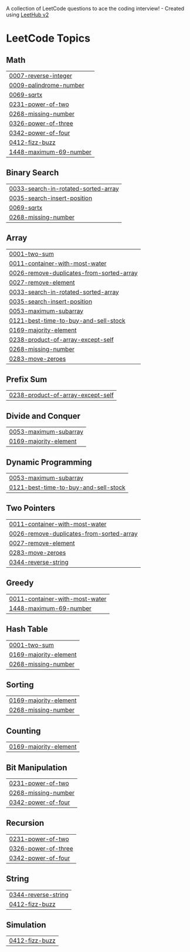 A collection of LeetCode questions to ace the coding interview! - Created using [LeetHub v2](https://github.com/arunbhardwaj/LeetHub-2.0)
<!---LeetCode Topics Start-->
# LeetCode Topics
## Math
|  |
| ------- |
| [0007-reverse-integer](https://github.com/Dishu1871/Leetcode/tree/master/0007-reverse-integer) |
| [0009-palindrome-number](https://github.com/Dishu1871/Leetcode/tree/master/0009-palindrome-number) |
| [0069-sqrtx](https://github.com/Dishu1871/Leetcode/tree/master/0069-sqrtx) |
| [0231-power-of-two](https://github.com/Dishu1871/Leetcode/tree/master/0231-power-of-two) |
| [0268-missing-number](https://github.com/Dishu1871/Leetcode/tree/master/0268-missing-number) |
| [0326-power-of-three](https://github.com/Dishu1871/Leetcode/tree/master/0326-power-of-three) |
| [0342-power-of-four](https://github.com/Dishu1871/Leetcode/tree/master/0342-power-of-four) |
| [0412-fizz-buzz](https://github.com/Dishu1871/Leetcode/tree/master/0412-fizz-buzz) |
| [1448-maximum-69-number](https://github.com/Dishu1871/Leetcode/tree/master/1448-maximum-69-number) |
## Binary Search
|  |
| ------- |
| [0033-search-in-rotated-sorted-array](https://github.com/Dishu1871/Leetcode/tree/master/0033-search-in-rotated-sorted-array) |
| [0035-search-insert-position](https://github.com/Dishu1871/Leetcode/tree/master/0035-search-insert-position) |
| [0069-sqrtx](https://github.com/Dishu1871/Leetcode/tree/master/0069-sqrtx) |
| [0268-missing-number](https://github.com/Dishu1871/Leetcode/tree/master/0268-missing-number) |
## Array
|  |
| ------- |
| [0001-two-sum](https://github.com/Dishu1871/Leetcode/tree/master/0001-two-sum) |
| [0011-container-with-most-water](https://github.com/Dishu1871/Leetcode/tree/master/0011-container-with-most-water) |
| [0026-remove-duplicates-from-sorted-array](https://github.com/Dishu1871/Leetcode/tree/master/0026-remove-duplicates-from-sorted-array) |
| [0027-remove-element](https://github.com/Dishu1871/Leetcode/tree/master/0027-remove-element) |
| [0033-search-in-rotated-sorted-array](https://github.com/Dishu1871/Leetcode/tree/master/0033-search-in-rotated-sorted-array) |
| [0035-search-insert-position](https://github.com/Dishu1871/Leetcode/tree/master/0035-search-insert-position) |
| [0053-maximum-subarray](https://github.com/Dishu1871/Leetcode/tree/master/0053-maximum-subarray) |
| [0121-best-time-to-buy-and-sell-stock](https://github.com/Dishu1871/Leetcode/tree/master/0121-best-time-to-buy-and-sell-stock) |
| [0169-majority-element](https://github.com/Dishu1871/Leetcode/tree/master/0169-majority-element) |
| [0238-product-of-array-except-self](https://github.com/Dishu1871/Leetcode/tree/master/0238-product-of-array-except-self) |
| [0268-missing-number](https://github.com/Dishu1871/Leetcode/tree/master/0268-missing-number) |
| [0283-move-zeroes](https://github.com/Dishu1871/Leetcode/tree/master/0283-move-zeroes) |
## Prefix Sum
|  |
| ------- |
| [0238-product-of-array-except-self](https://github.com/Dishu1871/Leetcode/tree/master/0238-product-of-array-except-self) |
## Divide and Conquer
|  |
| ------- |
| [0053-maximum-subarray](https://github.com/Dishu1871/Leetcode/tree/master/0053-maximum-subarray) |
| [0169-majority-element](https://github.com/Dishu1871/Leetcode/tree/master/0169-majority-element) |
## Dynamic Programming
|  |
| ------- |
| [0053-maximum-subarray](https://github.com/Dishu1871/Leetcode/tree/master/0053-maximum-subarray) |
| [0121-best-time-to-buy-and-sell-stock](https://github.com/Dishu1871/Leetcode/tree/master/0121-best-time-to-buy-and-sell-stock) |
## Two Pointers
|  |
| ------- |
| [0011-container-with-most-water](https://github.com/Dishu1871/Leetcode/tree/master/0011-container-with-most-water) |
| [0026-remove-duplicates-from-sorted-array](https://github.com/Dishu1871/Leetcode/tree/master/0026-remove-duplicates-from-sorted-array) |
| [0027-remove-element](https://github.com/Dishu1871/Leetcode/tree/master/0027-remove-element) |
| [0283-move-zeroes](https://github.com/Dishu1871/Leetcode/tree/master/0283-move-zeroes) |
| [0344-reverse-string](https://github.com/Dishu1871/Leetcode/tree/master/0344-reverse-string) |
## Greedy
|  |
| ------- |
| [0011-container-with-most-water](https://github.com/Dishu1871/Leetcode/tree/master/0011-container-with-most-water) |
| [1448-maximum-69-number](https://github.com/Dishu1871/Leetcode/tree/master/1448-maximum-69-number) |
## Hash Table
|  |
| ------- |
| [0001-two-sum](https://github.com/Dishu1871/Leetcode/tree/master/0001-two-sum) |
| [0169-majority-element](https://github.com/Dishu1871/Leetcode/tree/master/0169-majority-element) |
| [0268-missing-number](https://github.com/Dishu1871/Leetcode/tree/master/0268-missing-number) |
## Sorting
|  |
| ------- |
| [0169-majority-element](https://github.com/Dishu1871/Leetcode/tree/master/0169-majority-element) |
| [0268-missing-number](https://github.com/Dishu1871/Leetcode/tree/master/0268-missing-number) |
## Counting
|  |
| ------- |
| [0169-majority-element](https://github.com/Dishu1871/Leetcode/tree/master/0169-majority-element) |
## Bit Manipulation
|  |
| ------- |
| [0231-power-of-two](https://github.com/Dishu1871/Leetcode/tree/master/0231-power-of-two) |
| [0268-missing-number](https://github.com/Dishu1871/Leetcode/tree/master/0268-missing-number) |
| [0342-power-of-four](https://github.com/Dishu1871/Leetcode/tree/master/0342-power-of-four) |
## Recursion
|  |
| ------- |
| [0231-power-of-two](https://github.com/Dishu1871/Leetcode/tree/master/0231-power-of-two) |
| [0326-power-of-three](https://github.com/Dishu1871/Leetcode/tree/master/0326-power-of-three) |
| [0342-power-of-four](https://github.com/Dishu1871/Leetcode/tree/master/0342-power-of-four) |
## String
|  |
| ------- |
| [0344-reverse-string](https://github.com/Dishu1871/Leetcode/tree/master/0344-reverse-string) |
| [0412-fizz-buzz](https://github.com/Dishu1871/Leetcode/tree/master/0412-fizz-buzz) |
## Simulation
|  |
| ------- |
| [0412-fizz-buzz](https://github.com/Dishu1871/Leetcode/tree/master/0412-fizz-buzz) |
<!---LeetCode Topics End-->